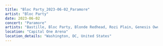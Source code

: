 ```yaml
---
title: "Bloc Party_2023-06-02_Paramore"
artist: "Bloc Party"
date: 2023-06-02
concert: "Paramore"
artists: "Bastille, Bloc Party, Blonde Redhead, Rozi Plain, Genesis Owusu, Paramore"
location: "Capital One Arena"
location_details: "Washington, DC, United States"
---
```

